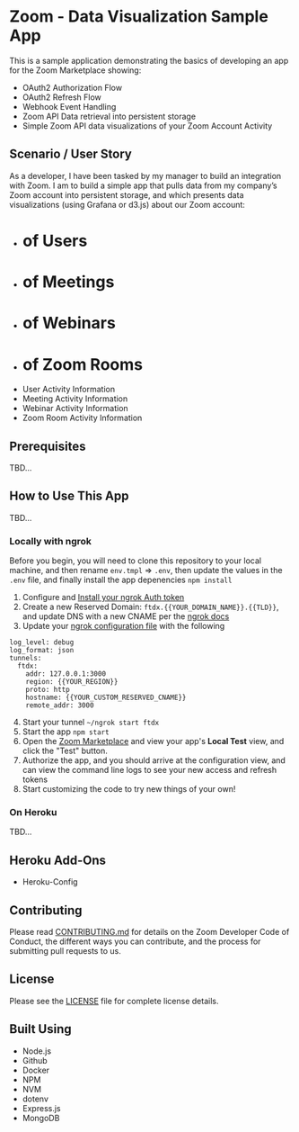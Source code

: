 # Zoom - Data Visualization Sample App

This is a sample application demonstrating the basics of developing an app for the Zoom Marketplace showing:

* OAuth2 Authorization Flow
* OAuth2 Refresh Flow
* Webhook Event Handling
* Zoom API Data retrieval into persistent storage
* Simple Zoom API data visualizations of your Zoom Account Activity

## Scenario / User Story

As a developer, I have been tasked by my manager to build an integration with Zoom. I am to build a simple app that pulls data from my company’s Zoom account into persistent storage, and which presents data visualizations (using Grafana or d3.js) about our Zoom account:

* # of Users
* # of Meetings
* # of Webinars
* # of Zoom Rooms
* User Activity Information
* Meeting Activity Information
* Webinar Activity Information
* Zoom Room Activity Information

## Prerequisites

TBD...

## How to Use This App

TBD...

### Locally with ngrok

Before you begin, you will need to clone this repository to your local machine, and then rename `env.tmpl` => `.env`, then update the values in the `.env` file, and finally install the app depenencies `npm install`

1. Configure and [Install your ngrok Auth token](https://ngrok.com/docs#authtoken)
2. Create a new Reserved Domain: `ftdx.{{YOUR_DOMAIN_NAME}}.{{TLD}}`, and update DNS with a new CNAME per the [ngrok docs](https://ngrok.com/docs#custom-domains)
3. Update your [ngrok configuration file](https://ngrok.com/docs#config-location) with the following

```
log_level: debug
log_format: json
tunnels:
  ftdx:
    addr: 127.0.0.1:3000
    region: {{YOUR_REGION}}
    proto: http
    hostname: {{YOUR_CUSTOM_RESERVED_CNAME}}
    remote_addr: 3000
```
4. Start your tunnel `~/ngrok start ftdx`
5. Start the app `npm start`
6. Open the [Zoom Marketplace](https://marketplace.zoom.us) and view your app's **Local Test** view, and click the "Test" button.
7. Authorize the app, and you should arrive at the configuration view, and can view the command line logs to see your new access and refresh tokens
8. Start customizing the code to try new things of your own!

### On Heroku

TBD...

## Heroku Add-Ons

* Heroku-Config

## Contributing

Please read [CONTRIBUTING.md](CONTRIBUTING.md) for details on the Zoom Developer Code of Conduct, the different ways you can contribute, and the process for submitting pull requests to us.

## License

Please see the [LICENSE](LICENSE) file for complete license details.

## Built Using

* Node.js
* Github
* Docker
* NPM
* NVM
* dotenv
* Express.js
* MongoDB
